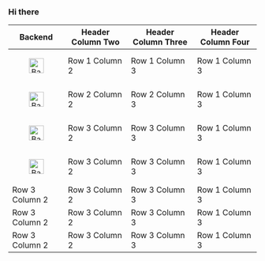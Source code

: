 ### Hi there 

| Backend | Header Column Two | Header Column Three | Header Column Four |
|-------------------|-------------------|---------------------|--------------------|
|<p align="center"><img src="https://cdn.worldvectorlogo.com/logos/django.svg" alt="Backend1" width="30" height="30"/></p>| Row 1 Column 2 | Row 1 Column 3 | Row 1 Column 3 |
|<p align="center"><img src="https://cdn.worldvectorlogo.com/logos/flask.svg" alt="Backend1" width="30" height="30"/></p>| Row 2 Column 2 | Row 2 Column 3 | Row 1 Column 3 |
|<p align="center"><img src="https://cdn.worldvectorlogo.com/logos/fastapi.svg" alt="Backend1" width="30" height="30"/></p>| Row 3 Column 2 | Row 3 Column 3 | Row 1 Column 3 |
|<p align="center"><img src="https://cdn.worldvectorlogo.com/logos/streamlit.svg" alt="Backend1" width="30" height="30"/></p>| Row 3 Column 2 | Row 3 Column 3 | Row 1 Column 3 |
| Row 3 Column 2 | Row 3 Column 2 | Row 3 Column 3 | Row 1 Column 3 |
| Row 3 Column 2 | Row 3 Column 2 | Row 3 Column 3 | Row 1 Column 3 |
| Row 3 Column 2 | Row 3 Column 2 | Row 3 Column 3 | Row 1 Column 3 |
